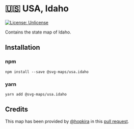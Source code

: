 # 🇺🇸 USA, Idaho

[![License: Unlicense](https://img.shields.io/badge/license-Unlicense-blue.svg)](http://unlicense.org/)

Contains the state map of Idaho.

## Installation

### npm

`npm install --save @svg-maps/usa.idaho`

### yarn

`yarn add @svg-maps/usa.idaho`

## Credits

This map has been provided by [@hopkira](https://github.com/hopkira) in this [pull request](https://github.com/VictorCazanave/react-svg-map/pull/14).
